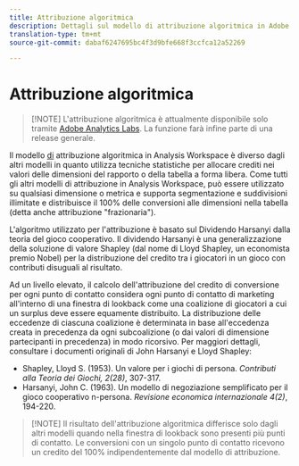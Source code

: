 ```yaml
---
title: Attribuzione algoritmica
description: Dettagli sul modello di attribuzione algoritmica in Adobe Analytics.
translation-type: tm+mt
source-git-commit: dabaf6247695bc4f3d9bfe668f3ccfca12a52269

---
```



# Attribuzione algoritmica

>[!NOTE] L&#39;attribuzione algoritmica è attualmente disponibile solo tramite [Adobe Analytics Labs](https://docs.adobe.com/content/help/it-IT/analytics/analyze/tech-previews/overview.html). La funzione farà infine parte di una release generale.

Il modello [di](attribution.md) attribuzione algoritmica in Analysis Workspace è diverso dagli altri modelli in quanto utilizza tecniche statistiche per allocare crediti nei valori delle dimensioni del rapporto o della tabella a forma libera. Come tutti gli altri modelli di attribuzione in Analysis Workspace, può essere utilizzato su qualsiasi dimensione o metrica e supporta segmentazione e suddivisioni illimitate e distribuisce il 100% delle conversioni alle dimensioni nella tabella (detta anche attribuzione &quot;frazionaria&quot;).

L&#39;algoritmo utilizzato per l&#39;attribuzione è basato sul Dividendo Harsanyi dalla teoria del gioco cooperativo. Il dividendo Harsanyi è una generalizzazione della soluzione di valore Shapley (dal nome di Lloyd Shapley, un economista premio Nobel) per la distribuzione del credito tra i giocatori in un gioco con contributi disuguali al risultato.

Ad un livello elevato, il calcolo dell&#39;attribuzione del credito di conversione per ogni punto di contatto considera ogni punto di contatto di marketing all&#39;interno di una finestra di lookback come una coalizione di giocatori a cui un surplus deve essere equamente distribuito. La distribuzione delle eccedenze di ciascuna coalizione è determinata in base all&#39;eccedenza creata in precedenza da ogni subcoalizione (o dai valori di dimensione partecipanti in precedenza) in modo ricorsivo. Per maggiori dettagli, consultare i documenti originali di John Harsanyi e Lloyd Shapley:

* Shapley, Lloyd S. (1953). Un valore per i giochi di persona. *Contributi alla Teoria dei Giochi, 2(28)*, 307-317.
* Harsanyi, John C. (1963). Un modello di negoziazione semplificato per il gioco cooperativo n-persona. *Revisione economica internazionale 4(2)*, 194-220.

>[!NOTE] Il risultato dell&#39;attribuzione algoritmica differisce solo dagli altri modelli quando nella finestra di lookback sono presenti più punti di contatto. Le conversioni con un singolo punto di contatto ricevono un credito del 100% indipendentemente dal modello di attribuzione.

